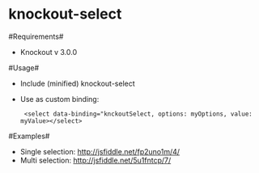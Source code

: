 knockout-select
===============

#Requirements#

* Knockout v 3.0.0


#Usage#

 * Include (minified) knockout-select
 * Use as custom binding:

        <select data-binding="knckoutSelect, options: myOptions, value: myValue></select>

#Examples#

* Single selection: http://jsfiddle.net/fp2uno1m/4/
* Multi selection: http://jsfiddle.net/5u1fntcp/7/
